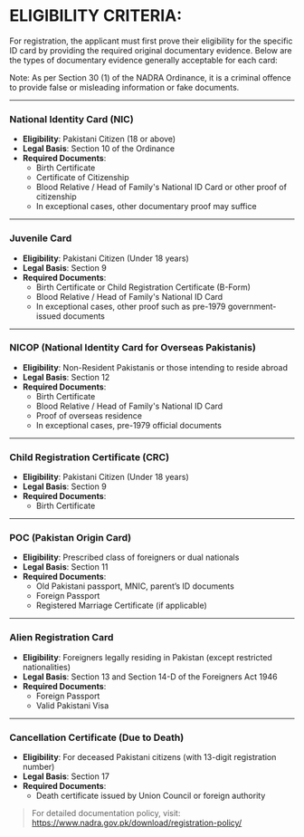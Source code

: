 # ELIGIBILITY CRITERIA:

For registration, the applicant must first prove their eligibility for the specific ID card by providing the required original documentary evidence. Below are the types of documentary evidence generally acceptable for each card:

Note: As per Section 30 (1) of the NADRA Ordinance, it is a criminal offence to provide false or misleading information or fake documents.

---

### National Identity Card (NIC)
- **Eligibility**: Pakistani Citizen (18 or above)
- **Legal Basis**: Section 10 of the Ordinance
- **Required Documents**:
  - Birth Certificate
  - Certificate of Citizenship
  - Blood Relative / Head of Family's National ID Card or other proof of citizenship
  - In exceptional cases, other documentary proof may suffice

---

### Juvenile Card
- **Eligibility**: Pakistani Citizen (Under 18 years)
- **Legal Basis**: Section 9
- **Required Documents**:
  - Birth Certificate or Child Registration Certificate (B-Form)
  - Blood Relative / Head of Family's National ID Card
  - In exceptional cases, other proof such as pre-1979 government-issued documents

---

### NICOP (National Identity Card for Overseas Pakistanis)
- **Eligibility**: Non-Resident Pakistanis or those intending to reside abroad
- **Legal Basis**: Section 12
- **Required Documents**:
  - Birth Certificate
  - Blood Relative / Head of Family's National ID Card
  - Proof of overseas residence
  - In exceptional cases, pre-1979 official documents

---

### Child Registration Certificate (CRC)
- **Eligibility**: Pakistani Citizen (Under 18 years)
- **Legal Basis**: Section 9
- **Required Documents**:
  - Birth Certificate

---

### POC (Pakistan Origin Card)
- **Eligibility**: Prescribed class of foreigners or dual nationals
- **Legal Basis**: Section 11
- **Required Documents**:
  - Old Pakistani passport, MNIC, parent’s ID documents
  - Foreign Passport
  - Registered Marriage Certificate (if applicable)

---

### Alien Registration Card
- **Eligibility**: Foreigners legally residing in Pakistan (except restricted nationalities)
- **Legal Basis**: Section 13 and Section 14-D of the Foreigners Act 1946
- **Required Documents**:
  - Foreign Passport
  - Valid Pakistani Visa

---

### Cancellation Certificate (Due to Death)
- **Eligibility**: For deceased Pakistani citizens (with 13-digit registration number)
- **Legal Basis**: Section 17
- **Required Documents**:
  - Death certificate issued by Union Council or foreign authority

> For detailed documentation policy, visit: https://www.nadra.gov.pk/download/registration-policy/